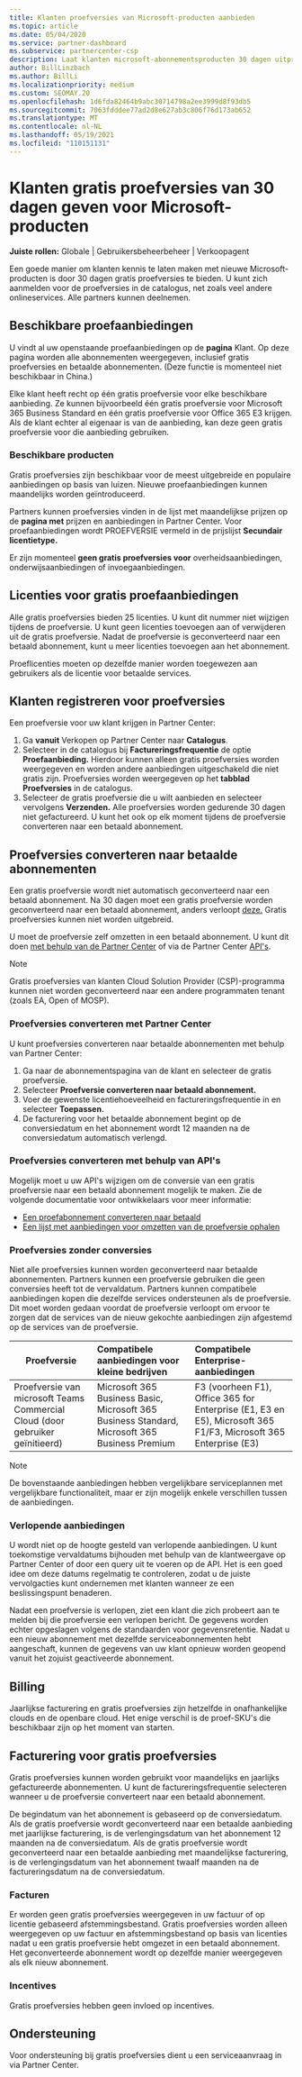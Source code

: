 ```yaml
---
title: Klanten proefversies van Microsoft-producten aanbieden
ms.topic: article
ms.date: 05/04/2020
ms.service: partner-dashboard
ms.subservice: partnercenter-csp
description: Laat klanten microsoft-abonnementsproducten 30 dagen uitproberen. Meld u aan voor deze gratis proefversies in de catalogus, net als veel andere onlineservices.
author: BillLinzbach
ms.author: BillLi
ms.localizationpriority: medium
ms.custom: SEOMAY.20
ms.openlocfilehash: 1d6fda82464b9abc30714798a2ee3999d8f93db5
ms.sourcegitcommit: 7063fdddee77ad2d8e627ab3c806f76d173ab652
ms.translationtype: MT
ms.contentlocale: nl-NL
ms.lasthandoff: 05/19/2021
ms.locfileid: "110151131"
---
```

# <a name="give-customers-30-day-free-trials-of-microsoft-products"></a>Klanten gratis proefversies van 30 dagen geven voor Microsoft-producten

**Juiste rollen:** Globale | Gebruikersbeheerbeheer | Verkoopagent

Een goede manier om klanten kennis te laten maken met nieuwe Microsoft-producten is door 30 dagen gratis proefversies te bieden. U kunt zich aanmelden voor de proefversies in de catalogus, net zoals veel andere onlineservices. Alle partners kunnen deelnemen.

## <a name="available-trial-offers"></a>Beschikbare proefaanbiedingen

U vindt al uw openstaande proefaanbiedingen op de **pagina** Klant. Op deze pagina worden alle abonnementen weergegeven, inclusief gratis proefversies en betaalde abonnementen. (Deze functie is momenteel niet beschikbaar in China.)

Elke klant heeft recht op één gratis proefversie voor elke beschikbare aanbieding. Ze kunnen bijvoorbeeld één gratis proefversie voor Microsoft 365 Business Standard en één gratis proefversie voor Office 365 E3 krijgen. Als de klant echter al eigenaar is van de aanbieding, kan deze geen gratis proefversie voor die aanbieding gebruiken.

### <a name="available-products"></a>Beschikbare producten

Gratis proefversies zijn beschikbaar voor de meest uitgebreide en populaire aanbiedingen op basis van luizen. Nieuwe proefaanbiedingen kunnen maandelijks worden geïntroduceerd.

Partners kunnen proefversies vinden in de lijst met maandelijkse prijzen op de **pagina met** prijzen en aanbiedingen in Partner Center. Voor proefaanbiedingen wordt PROEFVERSIE vermeld in de prijslijst **Secundair licentietype.**

Er zijn momenteel **geen gratis proefversies voor** overheidsaanbiedingen, onderwijsaanbiedingen of invoegaanbiedingen.

## <a name="licenses-for-free-trial-offers"></a>Licenties voor gratis proefaanbiedingen

Alle gratis proefversies bieden 25 licenties. U kunt dit nummer niet wijzigen tijdens de proefversie. U kunt geen licenties toevoegen aan of verwijderen uit de gratis proefversie. Nadat de proefversie is geconverteerd naar een betaald abonnement, kunt u meer licenties toevoegen aan het abonnement.

Proeflicenties moeten op dezelfde manier worden toegewezen aan gebruikers als de licentie voor betaalde services.

## <a name="sign-customers-up-for-trials"></a>Klanten registreren voor proefversies

Een proefversie voor uw klant krijgen in Partner Center:

1. Ga **vanuit** Verkopen op Partner Center naar **Catalogus**. 
2. Selecteer in de catalogus bij **Factureringsfrequentie** de optie **Proefaanbieding.** Hierdoor kunnen alleen gratis proefversies worden weergegeven en worden andere aanbiedingen uitgeschakeld die niet gratis zijn. Proefversies worden weergegeven op het **tabblad Proefversies** in de catalogus.
3. Selecteer de gratis proefversie die u wilt aanbieden en selecteer vervolgens **Verzenden.** Alle proefversies worden gedurende 30 dagen niet gefactureerd. U kunt het ook op elk moment tijdens de proefversie converteren naar een betaald abonnement.

## <a name="converting-trials-to-paid-subscriptions"></a>Proefversies converteren naar betaalde abonnementen

Een gratis proefversie wordt niet automatisch geconverteerd naar een betaald abonnement. Na 30 dagen moet een gratis proefversie worden geconverteerd naar een betaald abonnement, anders verloopt [deze.](#expiring-offers) Gratis proefversies kunnen niet worden uitgebreid.

U moet de proefversie zelf omzetten in een betaald abonnement. U kunt dit doen [met behulp van de Partner Center](#convert-trials-using-partner-center) of via de Partner Center [API's](#convert-trials-using-apis).

> [!NOTE]
> Gratis proefversies van klanten Cloud Solution Provider (CSP)-programma kunnen niet worden geconverteerd naar een andere programmaten tenant (zoals EA, Open of MOSP).

### <a name="convert-trials-using-partner-center"></a>Proefversies converteren met Partner Center

U kunt proefversies converteren naar betaalde abonnementen met behulp van Partner Center:

1. Ga naar de abonnementspagina van de klant en selecteer de gratis proefversie.
2. Selecteer **Proefversie converteren naar betaald abonnement.**
3. Voer de gewenste licentiehoeveelheid en factureringsfrequentie in en selecteer **Toepassen.**
4. De facturering voor het betaalde abonnement begint op de conversiedatum en het abonnement wordt 12 maanden na de conversiedatum automatisch verlengd. 

### <a name="convert-trials-using-apis"></a>Proefversies converteren met behulp van API's

Mogelijk moet u uw API's wijzigen om de conversie van een gratis proefversie naar een betaald abonnement mogelijk te maken. Zie de volgende documentatie voor ontwikkelaars voor meer informatie:

- [Een proefabonnement converteren naar betaald](/partner-center/develop/convert-a-trial-subscription-to-paid)
- [Een lijst met aanbiedingen voor omzetten van de proefversie ophalen](/partner-center/develop/get-a-list-of-trial-conversion-offers)

### <a name="trials-without-conversions"></a>Proefversies zonder conversies

Niet alle proefversies kunnen worden geconverteerd naar betaalde abonnementen. Partners kunnen een proefversie gebruiken die geen conversies heeft tot de vervaldatum. Partners kunnen compatibele aanbiedingen kopen die dezelfde services ondersteunen als de proefversie.  Dit moet worden gedaan voordat de proefversie verloopt om ervoor te zorgen dat de services van de nieuw gekochte aanbiedingen zijn afgestemd op de services van de proefversie. 

|**Proefversie**   |**Compatibele aanbiedingen voor kleine bedrijven**   |**Compatibele Enterprise-aanbiedingen**   |
|----------------------------|:---------------------------------|:------------------------------------------|
|Proefversie van microsoft Teams Commercial Cloud (door gebruiker geïnitieerd)   |Microsoft 365 Business Basic, Microsoft 365 Business Standard, Microsoft 365 Business Premium   | F3 (voorheen F1), Office 365 for Enterprise (E1, E3 en E5), Microsoft 365 F1/F3, Microsoft 365 Enterprise (E3)   |

>[!NOTE]
>De bovenstaande aanbiedingen hebben vergelijkbare serviceplannen met vergelijkbare functionaliteit, maar er zijn mogelijk enkele verschillen tussen de aanbiedingen.

### <a name="expiring-offers"></a>Verlopende aanbiedingen

U wordt niet op de hoogte gesteld van verlopende aanbiedingen. U kunt toekomstige vervaldatums bijhouden met behulp van de klantweergave op Partner Center of door een query uit te voeren op de API. Het is een goed idee om deze datums regelmatig te controleren, zodat u de juiste vervolgacties kunt ondernemen met klanten wanneer ze een beslissingspunt benaderen.

Nadat een proefversie is verlopen, ziet een klant die zich probeert aan te melden bij die proefversie een verlopen bericht. De gegevens worden echter opgeslagen volgens de standaarden voor gegevensretentie. Nadat u een nieuw abonnement met dezelfde serviceabonnementen hebt aangeschaft, kunnen de gegevens van uw klant opnieuw worden geopend vanuit het zojuist geactiveerde abonnement.

## <a name="billing"></a>Billing

Jaarlijkse facturering en gratis proefversies zijn hetzelfde in onafhankelijke clouds en de openbare cloud. Het enige verschil is de proef-SKU's die beschikbaar zijn op het moment van starten.

## <a name="billing-for-free-trials"></a>Facturering voor gratis proefversies

Gratis proefversies kunnen worden gebruikt voor maandelijks en jaarlijks gefactureerde abonnementen. U kunt de factureringsfrequentie selecteren wanneer u de proefversie converteert naar een betaald abonnement.

De begindatum van het abonnement is gebaseerd op de conversiedatum. Als de gratis proefversie wordt geconverteerd naar een betaalde aanbieding met jaarlijkse facturering, is de verlengingsdatum van het abonnement 12 maanden na de conversiedatum. Als de gratis proefversie wordt geconverteerd naar een betaalde aanbieding met maandelijkse facturering, is de verlengingsdatum van het abonnement twaalf maanden na de factureringsdatum na de conversiedatum.

### <a name="invoices"></a>Facturen

Er worden geen gratis proefversies weergegeven in uw factuur of op licentie gebaseerd afstemmingsbestand. Gratis proefversies worden alleen weergegeven op uw factuur en afstemmingsbestand op basis van licenties nadat u een gratis proefversie hebt omgezet in een betaald abonnement. Het geconverteerde abonnement wordt op dezelfde manier weergegeven als elk nieuw abonnement.

### <a name="incentives"></a>Incentives

Gratis proefversies hebben geen invloed op incentives.

## <a name="support"></a>Ondersteuning

Voor ondersteuning bij gratis proefversies dient u een serviceaanvraag in via Partner Center.